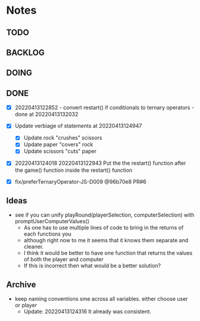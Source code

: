 # Notes

## TODO

## BACKLOG

## DOING

## DONE

- [x] 20220413122852 - convert restart() if conditionals to ternary operators - done at 20220413132032

- [x] Update verbiage of statements at 20220413124947

  - [x] Update rock "crushes" scissors
  - [x] Update paper "covers" rock
  - [x] Update scissors "cuts" paper

- [x] 20220413124018 20220413122943 Put the the restart() function after the game() function inside the restart() function <!-- is this recursion? -->
- [x] fix/preferTernaryOperator-JS-D009 @96b70e8 PR#6

## Ideas

- see if you can unify playRound(playerSelection, computerSelection) with promptUserComputerValues()
  - As one has to use multiple lines of code to bring in the returns of each functions you
  - although right now to me it seems that it knows them separate and cleaner.
  - I think it would be better to have one function that returns the values of both the player and computer
  - If this is incorrect then what would be a better solution?

## Archive

- keep naming conventions sme across all variables. either choose user or player
  - Update: 20220413124316 It already was consistent.
